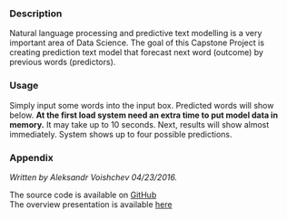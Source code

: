 ### Description

Natural language processing and predictive text modelling is a very important area of Data Science. The goal of this Capstone Project is creating prediction text model that forecast next word (outcome) by previous words (predictors).

### Usage

Simply input some words into the input box. Predicted words will show below. **At the first load system need an extra time to put model data in memory.** It may take up to 10 seconds. Next, results will show almost immediately. System shows up to four possible predictions.

### Appendix
*Written by Aleksandr Voishchev 04/23/2016.*

The source code is available on [GitHub](https://github.com/alexv71/Coursera_CapstoneProject)  
The overview presentation is available [here](http://rpubs.com/alexv71/CapstoneProject)
